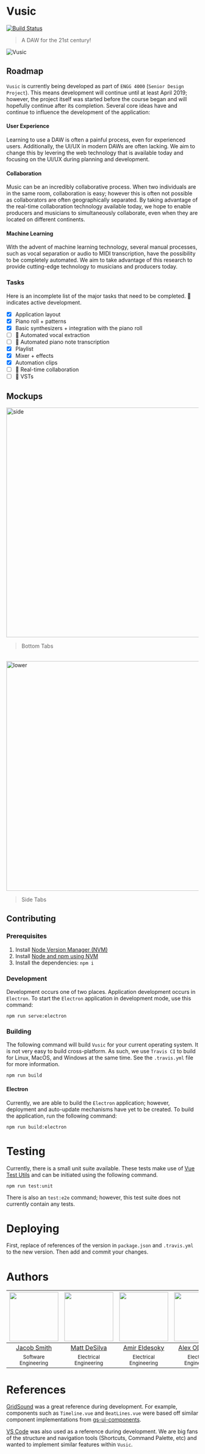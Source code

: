 # Vusic
[![Build Status](https://travis-ci.org/dawg/vusic.svg?branch=master)](https://travis-ci.org/dawg/vusic)
> A DAW for the 21st century!

![Vusic](https://i.ibb.co/qRRVRwh/image.png)


## Roadmap
`Vusic` is currently being developed as part of `ENGG 4000` (`Senior Design Project`). This means development will continue until at least April 2019; however, the project itself was started before the course began and will hopefully continue after its completion. Several core ideas have and continue to influence the development of the application:

#### User Experience
Learning to use a DAW is often a painful process, even for experienced users. Additionally, the UI/UX in modern DAWs are  often lacking. We aim to change this by levering the web technology that is available today and focusing on the UI/UX during planning and development.

#### Collaboration
Music can be an  incredibly collaborative process. When two individuals are in the same room, collaboration is easy; however this is often not possible as collaborators are often geographically separated. By taking advantage of the real-time collaboration technology available today, we hope to enable producers and musicians to simultaneously collaborate, even when they are located on different continents.

#### Machine Learning
With the advent of machine learning technology, several manual processes, such as vocal separation or audio to MIDI transcription, have the possibility to be completely automated. We aim to take advantage of this research to provide cutting-edge technology to musicians and producers today.

### Tasks
Here is an incomplete list of the major tasks that need to be completed. :runner: indicates active development.
- [x] Application layout
- [x] Piano roll + patterns
- [x] Basic synthesizers + integration with the piano roll
- [ ] :runner: Automated vocal extraction
- [ ] :runner: Automated piano note transcription
- [x] Playlist
- [x] Mixer + effects
- [x] Automation clips
- [ ] :runner: Real-time collaboration
- [ ] :runner: VSTs

## Mockups
<img src="https://i.ibb.co/4Y1nVXw/side.png" height="600px" alt="side"     border="0">

> Bottom Tabs

<br/>
<img src="https://i.ibb.co/TRyPhgc/lower.png" height="600px" alt="lower" border="0">

> Side Tabs

## Contributing
### Prerequisites
1. Install [Node Version Manager (NVM)](https://github.com/creationix/nvm#install-script)
1. Install [Node and npm using NVM](https://github.com/creationix/nvm#usage)
1. Install the dependencies: `npm i`

### Development
Development occurs one of two places. Application development occurs in `Electron`. To start the `Electron` application in development mode, use this command:
```
npm run serve:electron
```

### Building
The following command will build `Vusic` for your current operating system. It is not very easy to build cross-platform. As such, we use `Travis CI` to build for Linux, MacOS, and Windows at the same time. See the `.travis.yml` file for more information.
```
npm run build
```

#### Electron
Currently, we are able to build the `Electron` application; however, deployment and auto-update mechanisms have yet to be created. To build the application, run the following command:
```
npm run build:electron
```

# Testing
Currently, there is a small unit suite available. These tests make use of [Vue Test Utils](https://vue-test-utils.vuejs.org/) and can be initiated using the following command.
```
npm run test:unit
```
There is also an `test:e2e` command; however, this test suite does not currently contain any tests.

# Deploying
First, replace of references of the version in `package.json` and `.travis.yml` to the new version. Then add and commit your changes.

# Authors
|[<img src="https://avatars1.githubusercontent.com/u/18077531?s=460&v=4" width="128">](https://github.com/jsmith) |[<img src="https://avatars1.githubusercontent.com/u/36887395?s=400&v=4" width="128">](https://github.com/desilvamatt) | [<img src="https://avatars3.githubusercontent.com/u/27429447?s=460&v=4" width="128">](https://github.com/aeldesoky) | [<img src="https://avatars0.githubusercontent.com/u/30574445?s=400&v=4" width="128">](https://github.com/alexodonn)
|:---:|:---:|:---:|:---:|
| [Jacob Smith](https://github.com/jsmith) | [Matt DeSilva](https://github.com/desilvamatt) |[Amir Eldesoky](https://github.com/aeldesoky) | [Alex ODonnell](https://github.com/alexodonn)
|<sup>Software Engineering</sup>|<sup>Electrical Engineering</sup>|<sup>Electrical Engineering</sup>|<sup>Electrical Engineering</sup>

# References
[GridSound](https://gridsound.com) was a great reference during development. For example, components such as `Timeline.vue` and `BeatLines.vue` were based off similar component implementations from [gs-ui-components](https://github.com/gridsound/gs-ui-components).

[VS Code](https://code.visualstudio.com/) was also used as a reference during development. We are big fans of the structure and navigation tools (Shortcuts, Command Palette, etc) and wanted to implement similar features within `Vusic`.
